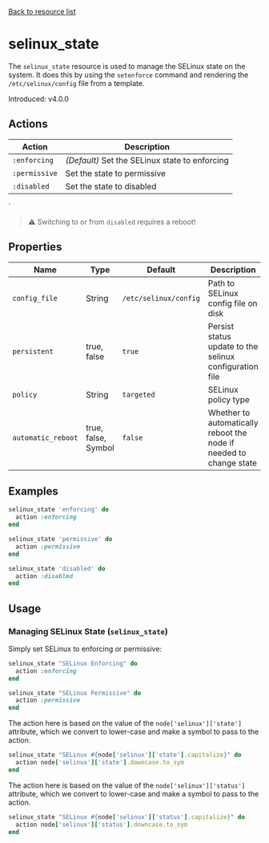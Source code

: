 [Back to resource list](../README.md#resources)

# selinux_state

The `selinux_state` resource is used to manage the SELinux state on the system. It does this by using the `setenforce` command and rendering the `/etc/selinux/config` file from a template.

Introduced: v4.0.0

## Actions

| Action        | Description                                    |
| ------------- | ---------------------------------------------- |
| `:enforcing`  | *(Default)* Set the SELinux state to enforcing |
| `:permissive` | Set the state to permissive                    |
| `:disabled`   | Set the state to disabled                      |
`
> ⚠ Switching to or from `disabled` requires a reboot!

## Properties

| Name               | Type                | Default               | Description                                                        |
| ------------------ | ------------------- | --------------------- | ------------------------------------------------------------------ |
| `config_file`      | String              | `/etc/selinux/config` | Path to SELinux config file on disk                                |
| `persistent`       | true, false         | `true`                | Persist status update to the selinux configuration file            |
| `policy`           | String              | `targeted`            | SELinux policy type                                                |
| `automatic_reboot` | true, false, Symbol | `false`               | Whether to automatically reboot the node if needed to change state |

## Examples

```ruby
selinux_state 'enforcing' do
  action :enforcing
end
```

```ruby
selinux_state 'permissive' do
  action :permissive
end
```

```ruby
selinux_state 'disabled' do
  action :disabled
end
```

## Usage

### Managing SELinux State (`selinux_state`)

Simply set SELinux to enforcing or permissive:

```ruby
selinux_state "SELinux Enforcing" do
  action :enforcing
end

selinux_state "SELinux Permissive" do
  action :permissive
end
```

The action here is based on the value of the `node['selinux']['state']` attribute, which we convert to lower-case and make a symbol to pass to the action.

```ruby
selinux_state "SELinux #{node['selinux']['state'].capitalize}" do
  action node['selinux']['state'].downcase.to_sym
end
```

The action here is based on the value of the `node['selinux']['status']` attribute, which we convert to lower-case and make a symbol to pass to the action.

```ruby
selinux_state "SELinux #{node['selinux']['status'].capitalize}" do
  action node['selinux']['status'].downcase.to_sym
end
```

